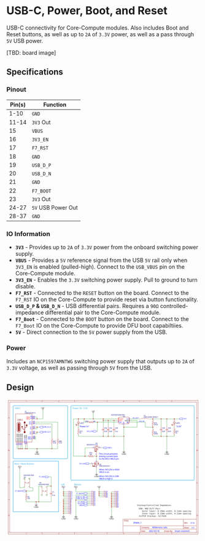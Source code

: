 # USB-C, Power, Boot, and Reset

USB-C connectivity for Core-Compute modules. Also includes Boot and Reset buttons, as well as up to `2A` of `3.3V` power, as well as a pass through `5V` USB power.

[TBD: board image]

## Specifications

### Pinout

| Pin(s) | Function |
|--------|----------|
| 1-10   | `GND`    |
| 11-14  | `3V3` Out |
| 15 | `VBUS` |
| 16 | `3V3_EN` |
| 17 | `F7_RST` |
| 18 | `GND` |
| 19 | `USB_D_P` |
| 20 | `USB_D_N` |
| 21 | `GND` |
| 22 | `F7_BOOT` |
| 23 | `3V3` Out |
| 24-27 | `5V` USB Power Out |
| 28-37 | `GND` |

### IO Information

* **`3V3`** - Provides up to `2A` of `3.3V` power from the onboard switching power supply.
* **`VBUS`** - Provides a `5V` reference signal from the USB `5V` rail only when `3V3_EN` is enabled (pulled-high). Connect to the `USB_VBUS` pin on the Core-Compute module.
* **`3V3_EN`** - Enables the `3.3V` switching power supply. Pull to ground to turn disable.
* **`F7_RST`** - Connected to the `RESET` button on the board. Connect to the `F7_RST` IO on the Core-Compute to provide reset via button functionality.
* **`USB_D_P` & `USB_D_N`** - USB differential pairs. Requires a `90Ω` controlled-impedance differential pair to the Core-Compute module.
* **`F7_Boot`** - Connected to the `BOOT` button on the board. Connect to the `F7_Boot` IO on the Core-Compute to provide DFU boot capabiltiies.
* **`5V`** - Direct connection to the `5V` power supply from the USB.

### Power

Includes an `NCP1597AMNTWG` switching power supply that outputs up to `2A` of `3.3V` voltage, as well as passing through `5V` from the USB.

## Design

![](Schematic_v1.b.svg)
